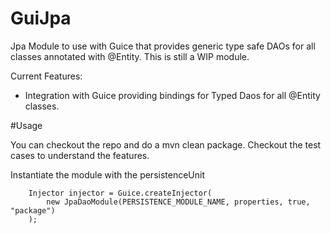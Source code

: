 GuiJpa
============

Jpa Module to use with Guice that provides generic type safe DAOs for all classes annotated with @Entity.
This is still a WIP module.

Current Features:

 - Integration with Guice providing bindings for Typed Daos for all @Entity classes.
 
#Usage

You can checkout the repo and do a mvn clean package. Checkout the test cases to understand the features.

Instantiate the module with the persistenceUnit

		Injector injector = Guice.createInjector(
			new JpaDaoModule(PERSISTENCE_MODULE_NAME, properties, true, "package")
		);
